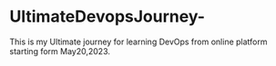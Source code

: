 # UltimateDevopsJourney-
This is my Ultimate journey for learning DevOps from online platform starting form May20,2023.
